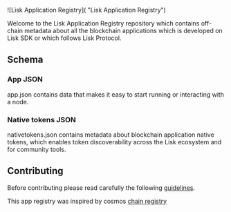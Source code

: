 ![Lisk Application Registry]( "Lisk Application Registry")

Welcome to the Lisk Application Registry repository which contains off-chain metadata about all the blockchain applications which is developed on Lisk SDK or which follows Lisk Protocol.

## Schema

### App JSON

app.json contains data that makes it easy to start running or interacting with a node.

### Native tokens JSON

nativetokens.json contains metadata about blockchain application native tokens, which enables token discoverability across the Lisk ecosystem and for community tools.

## Contributing

Before contributing please read carefully the following [guidelines](proposals/lip-0001.md).

This app registry was inspired by cosmos [chain registry](https://github.com/cosmos/chain-registry)